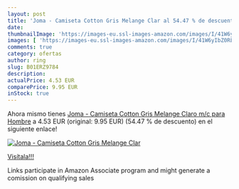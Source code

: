 ```yaml
---
layout: post
title: 'Joma - Camiseta Cotton Gris Melange Clar al 54.47 % de descuento'
date: 
thumbnailImage: 'https://images-eu.ssl-images-amazon.com/images/I/41W6yIbZ0RL._SL200_.jpg'
images: [ 'https://images-eu.ssl-images-amazon.com/images/I/41W6yIbZ0RL._SL200_.jpg' ]
comments: true
category: ofertas
author: ring
slug: B01ERZ9784
description:
actualPrice: 4.53 EUR
comparePrice: 9.95 EUR
inStock: true
---
```


Ahora mismo tienes [Joma - Camiseta Cotton Gris Melange Claro m/c para Hombre](https://www.amazon.es/dp/B01ERZ9784/?tag=tolees-21) a 4.53 EUR (original: 9.95 EUR) (54.47 %  de descuento) en el siguiente enlace!

[![Joma - Camiseta Cotton Gris Melange Clar](https://images-eu.ssl-images-amazon.com/images/I/41W6yIbZ0RL._SL200_.jpg)](https://www.amazon.es/dp/B01ERZ9784/?tag=tolees-21)

[Visítala!!!](https://www.amazon.es/dp/B01ERZ9784/?tag=tolees-21)

Links participate in Amazon Associate program and might generate a comission on qualifying sales
